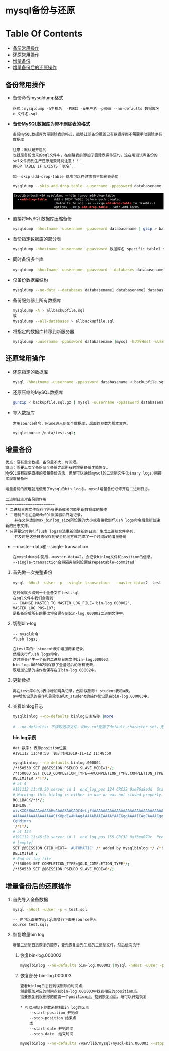 mysql备份与还原
==

# Table Of Contents
* [备份常用操作](#备份常用操作)
* [还原常用操作](#还原常用操作)
* [增量备份](#增量备份)
* [增量备份后的还原操作](#增量备份后的还原操作)


## 备份常用操作
* 备份命令mysqldump格式
    ```text
    格式：mysqldump -h主机名  -P端口 -u用户名 -p密码 --no-defaults 数据库名 > 文件名.sql 
    ```

* **备份MySQL数据库为带不删除表的格式**
    ```text
    备份MySQL数据库为带删除表的格式，能够让该备份覆盖已有数据库而不需要手动删除原有数据库
    
    注意：默认是开启的
    也就是备份出来的sql文件中，在创建表前添加了删除表操作语句，这在用测试库备份的sql文件用到生产还原是要特别注意！！！
    DROP TABLE IF EXISTS `表名`; 
    
    加--skip-add-drop-table 选项可以在建表前不加删表语句
    ```
    ```bash
    mysqldump --skip-add-drop-table -uusername -ppassword databasename > backupfile.sql
    ```
    ![](../images/mysqldump_1.png)  

* 直接将MySQL数据库压缩备份
    ```bash
    mysqldump -hhostname -uusername -ppassword databasename | gzip > backupfile.sql.gz
    ```

* 备份指定数据库的部分表
    ```bash
    mysqldump -hhostname -uusername -ppassword 数据库名 specific_table1 specific_table2 > backupfile.sql
    ```

* 同时备份多个库
    ```bash
    mysqldump -hhostname -uusername -ppassword --databases databasename1 databasename2 databasename3 > multibackupfile.sql
    ```
* 仅备份数据库结构
    ```bash
    mysqldump --no-data --databases databasename1 databasename2 databasename3 > structurebackupfile.sql
    ```

* 备份服务器上所有数据库
    ```bash
    mysqldump -A > allbackupfile.sql
    或
    mysqldump --all-databases > allbackupfile.sql
    ```
    
* 将指定的数据库转移到新服务器
    ```bash
    mysqldump -uusername -ppassword databasename |mysql -h远程Host -uUser -p -C 目标服务器上的databasename
    ```
    

## 还原常用操作
* 还原指定的数据库
    ```bash
    mysql -hhostname -uusername -ppassword databasename < backupfile.sql
    ```

* 还原压缩的MySQL数据库
    ```bash
    gunzip < backupfile.sql.gz | mysql -uusername -ppassword databasename
    ```

* 导入数据库
    ```text
    常用source命令，用use进入到某个数据库，后面的参数为脚本文件。
    ```
    ```bash
    mysql>source /data/test.sql;
    ```

## 增量备份
```text
优点：没有重复数据，备份量不大，时间短。
缺点：需要上次全备份及全备份之后所有的增量备份才能恢复。
MySQL没有提供直接的增量备份方法，但是可以通过mysql的二进制文件(binary logs)间接实现增量备份

增量备份的原理就是使用了mysql的bin log志。mysql增量备份必修开启二进制日志。

二进制日志对备份的作用
======================
* 二进制日志文件保存了所有更新或者可能更新数据库的操作
* 二进制日志在启动MySQL服务器后开始记录，
    并在文件达到max_binlog_size所设置的大小或者接收到flush logs命令后重新创建新的日志文件。
* 只需要定时执行flush logs方法重新创建新的日志，生成二进制文件序列，
    并及时把这些日志保存到安全的地方就完成了一个时间段的增量备份
```

* --master-data和--single-transaction
    ```text
    在mysqldump中使用--master-data=2，会记录binlog文件和position的信息。
    --single-transaction会将隔离级别设置成repeatable-commited
    ```

1. 首先做一次完整备份
    ```bash
    mysql -hHost -uUser -p --single-transaction  --master-data=2  test > test.sql
    ```
    ```text
    这时候就会得到一个全备文件test.sql
    在sql文件中我们会看到：
    -- CHANGE MASTER TO MASTER_LOG_FILE='bin-log.000002', MASTER_LOG_POS=107;
    是指备份后所有的更改将会保存到bin-log.000002二进制文件中。
    ```

2. 切割bin-log
    ```mysql
    -- mysql命令
    flush logs;
    ```
    ```text
    在test库的t_student表中增加两条记录，
    然后执行flush logs命令。
    这时将会产生一个新的二进制日志文件bin-log.000003，
    bin-log.000002则保存了全备过后的所有更改，
    既增加记录的操作也保存在了bin-log.00002中。
    ```

3. 更新数据
    ```text
    再在test库中的a表中增加两条记录，然后误删除t_student表和a表。
    a中增加记录的操作和删除表a和t_student的操作都记录在bin-log.000003中。
    ```

4. 查看binlog日志
    ```bash  
    mysqlbinlog --no-defaults binlog日志名称 |more
    
    # --no-defaults: 不读取选项文件，如my.cnf配置了default_character_set，无法识别而参数报错
    ```
    **bin log示例**  
    ```text
    #at 数字: 表示position位置
    #191112 11:48:50  表示时间2019-11-12 11:48:50
    ```
    ```bash
    mysqlbinlog --no-defaults binlog.000004
    /*!50530 SET @@SESSION.PSEUDO_SLAVE_MODE=1*/;
    /*!50003 SET @OLD_COMPLETION_TYPE=@@COMPLETION_TYPE,COMPLETION_TYPE=0*/;
    DELIMITER /*!*/;
    # at 4
    #191112 11:48:50 server id 1  end_log_pos 124 CRC32 0xe76a8edd 	Start: binlog v 4, server v 8.0.18 created 191112 11:48:50 at startup
    # Warning: this binlog is either in use or was not closed properly.
    ROLLBACK/*!*/;
    BINLOG '
    oivKXQ8BAAAAeAAAAHwAAAABAAQAOC4wLjE4AAAAAAAAAAAAAAAAAAAAAAAAAAAAAAAAAAAAAAAA
    AAAAAAAAAAAAAAAAAACiK8pdEwANAAgAAAAABAAEAAAAYAAEGggAAAAICAgCAAAACgoKKioAEjQA
    CgHdjmrn
    '/*!*/;
    # at 124
    #191112 11:48:50 server id 1  end_log_pos 155 CRC32 0xf3ed079c 	Previous-GTIDs
    # [empty]
    SET @@SESSION.GTID_NEXT= 'AUTOMATIC' /* added by mysqlbinlog */ /*!*/;
    DELIMITER ;
    # End of log file
    /*!50003 SET COMPLETION_TYPE=@OLD_COMPLETION_TYPE*/;
    /*!50530 SET @@SESSION.PSEUDO_SLAVE_MODE=0*/;
    ```

## 增量备份后的还原操作
1. 首先导入全备数据
    ```bash
    mysql -hHost -uUser -p < test.sql
    ```
    ```mysql
    -- 也可以直接在mysql命令行下面用source导入
    source test.sql;
    ```
2. 恢复增量bin log
    ```text
    增量二进制日志恢复的顺序，要先恢复最先生成的二进制文件，然后依次执行
    ```
    1. 恢复bin-log.000002
        ```bash
        mysqlbinlog --no-defaults bin-log.000002 |mysql -hHost -uUser -p
        ```

    2. 恢复部分 bin-log.000003
        ```text
        查看binlog日志找到误删除的时间点，
        然后更加对应的时间点到bin-log.000003中找到相应的position点，
        需要恢复到误删除的前面一个position点。找到恢复点后，既可以开始恢复
        
        * 可以用如下参数来控制bin log的区间
            --start-position 开始点
            --stop-position 结束点
            或
            --start-date 开始时间  
            --stop-date  结束时间
        ```
        ```bash
        mysqlbinlog --no-defaults /var/lib/mysql/mysql-bin.000003 --stop-position=208 |mysql -hHost -uUser -p
        ```
